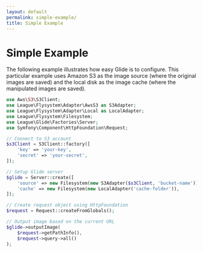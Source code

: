 ```yaml
---
layout: default
permalink: simple-example/
title: Simple Example
---
```


# Simple Example

The following example illustrates how easy Glide is to configure. This particular example uses Amazon S3 as the image source (where the original images are saved) and the local disk as the image cache (where the manipulated images are saved).

~~~ php
use Aws\S3\S3Client;
use League\Flysystem\Adapter\AwsS3 as S3Adapter;
use League\Flysystem\Adapter\Local as LocalAdapter;
use League\Flysystem\Filesystem;
use League\Glide\Factories\Server;
use Symfony\Component\HttpFoundation\Request;

// Connect to S3 account
$s3Client = S3Client::factory([
    'key' => 'your-key',
    'secret' => 'your-secret',
]);

// Setup Glide server
$glide = Server::create([
    'source' => new Filesystem(new S3Adapter($s3Client, 'bucket-name')),
    'cache' => new Filesystem(new LocalAdapter('cache-folder')),
]);

// Create request object using HttpFoundation
$request = Request::createFromGlobals();

// Output image based on the current URL
$glide->outputImage(
    $request->getPathInfo(),
    $request->query->all()
);
~~~ 